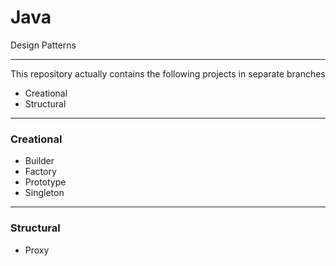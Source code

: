 # Java
Design Patterns
<hr>

<p>This repository actually contains the following projects in separate branches</p>

<ul>
  <li>Creational</li>
  <li>Structural</li>
</ul>

<hr>
<h3>Creational</h3>
<ul>
  <li>Builder</li>
  <li>Factory</li>
  <li>Prototype</li>
  <li>Singleton</li>
</ul>

<hr>
<h3>Structural</h3>
<ul>
  <li>Proxy</li>
</ul>
